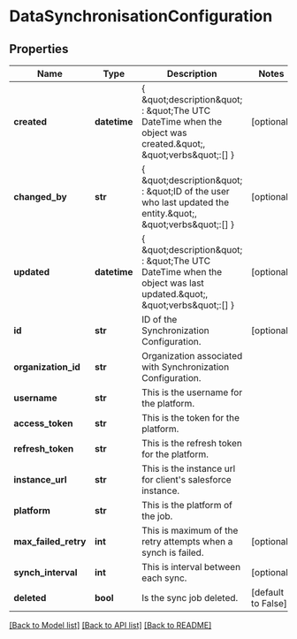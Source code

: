 # DataSynchronisationConfiguration

## Properties
Name | Type | Description | Notes
------------ | ------------- | ------------- | -------------
**created** | **datetime** | { \&quot;description\&quot; : \&quot;The UTC DateTime when the object was created.\&quot;, \&quot;verbs\&quot;:[] } | [optional] 
**changed_by** | **str** | { \&quot;description\&quot; : \&quot;ID of the user who last updated the entity.\&quot;, \&quot;verbs\&quot;:[] } | [optional] 
**updated** | **datetime** | { \&quot;description\&quot; : \&quot;The UTC DateTime when the object was last updated.\&quot;, \&quot;verbs\&quot;:[] } | [optional] 
**id** | **str** | ID of the Synchronization Configuration. | [optional] 
**organization_id** | **str** | Organization associated with Synchronization Configuration. | 
**username** | **str** | This is the username for the platform. | 
**access_token** | **str** | This is the token for the platform. | 
**refresh_token** | **str** | This is the refresh token for the platform. | 
**instance_url** | **str** | This is the instance url for client&#39;s salesforce instance. | 
**platform** | **str** | This is the platform of the job. | 
**max_failed_retry** | **int** | This is maximum of the retry attempts when a synch is failed. | [optional] 
**synch_interval** | **int** | This is interval between each sync. | [optional] 
**deleted** | **bool** | Is the sync job deleted. | [default to False]

[[Back to Model list]](../README.md#documentation-for-models) [[Back to API list]](../README.md#documentation-for-api-endpoints) [[Back to README]](../README.md)


